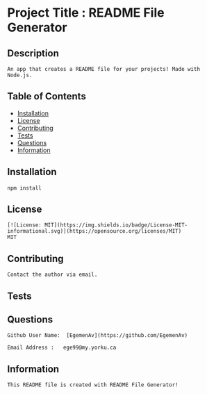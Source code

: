 
  # Project Title : README File Generator
      

  ## Description

    An app that creates a README file for your projects! Made with Node.js.


  ## Table of Contents

  * [Installation](#installation)
  * [License](#license)
  * [Contributing](#contributing)
  * [Tests](#tests)
  * [Questions](#questions)
  * [Information](#information)
     

  ## Installation

    npm install


  ## License
         
    [![License: MIT](https://img.shields.io/badge/License-MIT-informational.svg)](https://opensource.org/licenses/MIT)
    MIT

  ## Contributing

    Contact the author via email.


  ## Tests


  ## Questions

    Github User Name:  [EgemenAv](https://github.com/EgemenAv)
    
    Email Address :   ege99@my.yorku.ca
   
    
  ## Information
     
    This README file is created with README File Generator!
   
    